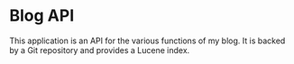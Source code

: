 # Blog API

This application is an API for the various functions of my blog. It is backed by a Git repository and provides a Lucene index. 
